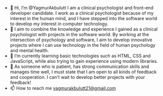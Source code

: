 - 👋 Hi, I’m @YagmurAkbulutt I am a clinical psychologist and front-end developer candidate. I work as a clinical psychologist because of my interest in the human mind, and I have stepped into the software world to develop my interest in computer technology.
- 👀 I aim to combine the knowledge and experience I gained as a clinical psychologist with projects in the software world. By working at the intersection of psychology and software, I aim to develop innovative projects where I can use technology in the field of human psychology and mental health.
- 🌱 I’m currently learning basic technologies such as HTML, CSS and JavaScript, while also trying to gain experience using modern libraries.
- 💞️ As someone who is patient, has strong communication skills and manages time well, I must state that I am open to all kinds of feedback and cooperation. I can't wait to develop better projects with your feedback!
- 📫 How to reach me yagmurakbulutt21@gmail.com


<!---
YagmurAkbulutt/YagmurAkbulutt is a ✨ special ✨ repository because its `README.md` (this file) appears on your GitHub profile.
You can click the Preview link to take a look at your changes.
--->
